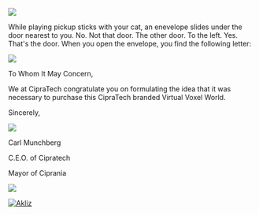 ![](http://saphrym.com/images/cipratech/CipraTechBanner.jpg)

While playing pickup sticks with your cat, an enevelope slides under the door nearest to you. No. Not that door. The other door. To the left. Yes. That's the door. When you open the envelope, you find the following letter:

![](http://saphrym.com/images/cipratech/letterhead.jpg)

To Whom It May Concern,

We at CipraTech congratulate you on formulating the idea that it was necessary to purchase this CipraTech branded Virtual Voxel World.

Sincerely,

![](http://saphrym.com/images/cipratech/CarlMunchbergSig.png)

Carl Munchberg

C.E.O. of Cipratech

Mayor of Ciprania

![](http://saphrym.com/images/cipratech/Line.png)

[![Akliz](http://saphrym.com/images/cipratech/akliz.png)](http://saph.link/akliz)
